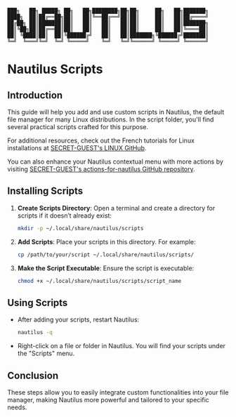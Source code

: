```
███╗   ██╗ █████╗ ██╗   ██╗████████╗██╗██╗     ██╗   ██╗███████╗
████╗  ██║██╔══██╗██║   ██║╚══██╔══╝██║██║     ██║   ██║██╔════╝
██╔██╗ ██║███████║██║   ██║   ██║   ██║██║     ██║   ██║███████╗
██║╚██╗██║██╔══██║██║   ██║   ██║   ██║██║     ██║   ██║╚════██║
██║ ╚████║██║  ██║╚██████╔╝   ██║   ██║███████╗╚██████╔╝███████║
╚═╝  ╚═══╝╚═╝  ╚═╝ ╚═════╝    ╚═╝   ╚═╝╚══════╝ ╚═════╝ ╚══════╝
```

# Nautilus Scripts

## Introduction
This guide will help you add and use custom scripts in Nautilus, the default file manager for many Linux distributions. In the script folder, you'll find several practical scripts crafted for this purpose. 

For additional resources, check out the French tutorials for Linux installations at [SECRET-GUEST's LINUX GitHub](https://github.com/SECRET-GUEST/LINUX). 

You can also enhance your Nautilus contextual menu with more actions by visiting [SECRET-GUEST's actions-for-nautilus GitHub repository](https://github.com/SECRET-GUEST/actions-for-nautilus).

## Installing Scripts
1. **Create Scripts Directory**: Open a terminal and create a directory for scripts if it doesn’t already exist:
   ```bash
   mkdir -p ~/.local/share/nautilus/scripts
   ```
2. **Add Scripts**: Place your scripts in this directory. For example:
   ```bash
   cp /path/to/your/script ~/.local/share/nautilus/scripts/
   ```
3. **Make the Script Executable**: Ensure the script is executable:
   ```bash
   chmod +x ~/.local/share/nautilus/scripts/script_name
   ```

## Using Scripts
- After adding your scripts, restart Nautilus:
  ```bash
  nautilus -q
  ```
- Right-click on a file or folder in Nautilus. You will find your scripts under the "Scripts" menu.

## Conclusion
These steps allow you to easily integrate custom functionalities into your file manager, making Nautilus more powerful and tailored to your specific needs.